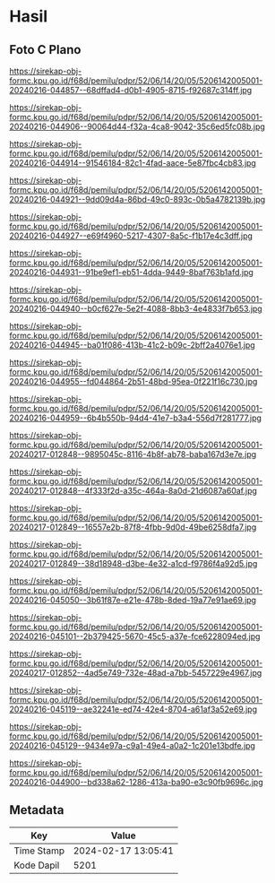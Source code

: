 # Hasil

## Foto C Plano

https://sirekap-obj-formc.kpu.go.id/f68d/pemilu/pdpr/52/06/14/20/05/5206142005001-20240216-044857--68dffad4-d0b1-4905-8715-f92687c314ff.jpg

https://sirekap-obj-formc.kpu.go.id/f68d/pemilu/pdpr/52/06/14/20/05/5206142005001-20240216-044906--90064d44-f32a-4ca8-9042-35c6ed5fc08b.jpg

https://sirekap-obj-formc.kpu.go.id/f68d/pemilu/pdpr/52/06/14/20/05/5206142005001-20240216-044914--91546184-82c1-4fad-aace-5e87fbc4cb83.jpg

https://sirekap-obj-formc.kpu.go.id/f68d/pemilu/pdpr/52/06/14/20/05/5206142005001-20240216-044921--9dd09d4a-86bd-49c0-893c-0b5a4782139b.jpg

https://sirekap-obj-formc.kpu.go.id/f68d/pemilu/pdpr/52/06/14/20/05/5206142005001-20240216-044927--e69f4960-5217-4307-8a5c-f1b17e4c3dff.jpg

https://sirekap-obj-formc.kpu.go.id/f68d/pemilu/pdpr/52/06/14/20/05/5206142005001-20240216-044931--91be9ef1-eb51-4dda-9449-8baf763b1afd.jpg

https://sirekap-obj-formc.kpu.go.id/f68d/pemilu/pdpr/52/06/14/20/05/5206142005001-20240216-044940--b0cf627e-5e2f-4088-8bb3-4e4833f7b653.jpg

https://sirekap-obj-formc.kpu.go.id/f68d/pemilu/pdpr/52/06/14/20/05/5206142005001-20240216-044945--ba01f086-413b-41c2-b09c-2bff2a4076e1.jpg

https://sirekap-obj-formc.kpu.go.id/f68d/pemilu/pdpr/52/06/14/20/05/5206142005001-20240216-044955--fd044864-2b51-48bd-95ea-0f221f16c730.jpg

https://sirekap-obj-formc.kpu.go.id/f68d/pemilu/pdpr/52/06/14/20/05/5206142005001-20240216-044959--6b4b550b-94d4-41e7-b3a4-556d7f281777.jpg

https://sirekap-obj-formc.kpu.go.id/f68d/pemilu/pdpr/52/06/14/20/05/5206142005001-20240217-012848--9895045c-8116-4b8f-ab78-baba167d3e7e.jpg

https://sirekap-obj-formc.kpu.go.id/f68d/pemilu/pdpr/52/06/14/20/05/5206142005001-20240217-012848--4f333f2d-a35c-464a-8a0d-21d6087a60af.jpg

https://sirekap-obj-formc.kpu.go.id/f68d/pemilu/pdpr/52/06/14/20/05/5206142005001-20240217-012849--16557e2b-87f8-4fbb-9d0d-49be6258dfa7.jpg

https://sirekap-obj-formc.kpu.go.id/f68d/pemilu/pdpr/52/06/14/20/05/5206142005001-20240217-012849--38d18948-d3be-4e32-a1cd-f9786f4a92d5.jpg

https://sirekap-obj-formc.kpu.go.id/f68d/pemilu/pdpr/52/06/14/20/05/5206142005001-20240216-045050--3b61f87e-e21e-478b-8ded-19a77e91ae69.jpg

https://sirekap-obj-formc.kpu.go.id/f68d/pemilu/pdpr/52/06/14/20/05/5206142005001-20240216-045101--2b379425-5670-45c5-a37e-fce6228094ed.jpg

https://sirekap-obj-formc.kpu.go.id/f68d/pemilu/pdpr/52/06/14/20/05/5206142005001-20240217-012852--4ad5e749-732e-48ad-a7bb-5457229e4967.jpg

https://sirekap-obj-formc.kpu.go.id/f68d/pemilu/pdpr/52/06/14/20/05/5206142005001-20240216-045119--ae32241e-ed74-42e4-8704-a61af3a52e69.jpg

https://sirekap-obj-formc.kpu.go.id/f68d/pemilu/pdpr/52/06/14/20/05/5206142005001-20240216-045129--9434e97a-c9a1-49e4-a0a2-1c201e13bdfe.jpg

https://sirekap-obj-formc.kpu.go.id/f68d/pemilu/pdpr/52/06/14/20/05/5206142005001-20240216-044900--bd338a62-1286-413a-ba90-e3c90fb9696c.jpg


## Metadata

| Key        | Value               |
| ---------- | ------------------- |
| Time Stamp | 2024-02-17 13:05:41 |
| Kode Dapil | 5201                |



